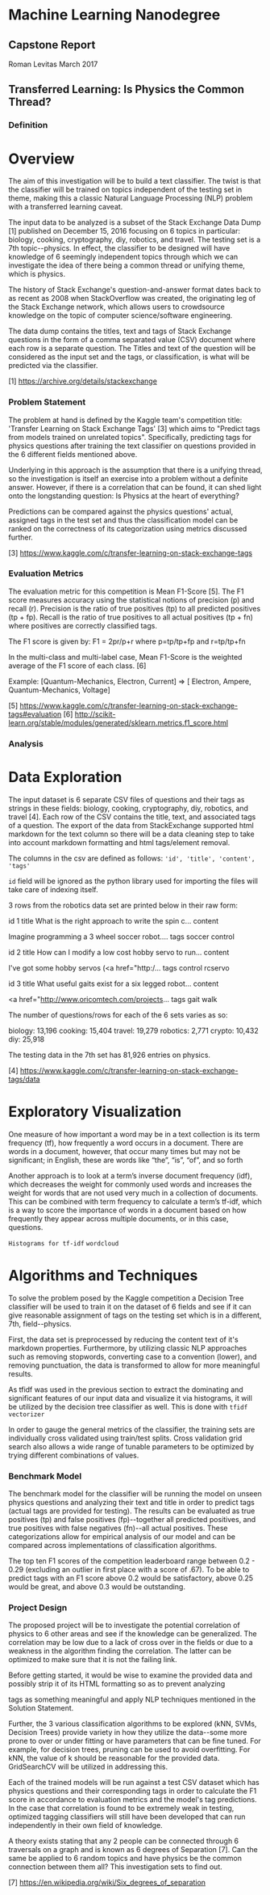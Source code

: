 # Machine Learning Nanodegree
## Capstone Report
Roman Levitas
March 2017

## Transferred Learning: Is Physics the Common Thread?

### Definition

# Overview

The aim of this investigation will be to build a text classifier. The twist is that the classifier will be trained on topics independent of the testing set in theme, making this a classic Natural Language Processing (NLP) problem with a transferred learning caveat.

The input data to be analyzed is a subset of the Stack Exchange Data Dump [1] published on December 15, 2016 focusing on 6 topics in particular: biology, cooking, cryptography, diy, robotics, and travel.
The testing set is a 7th topic--physics.
In effect, the classifier to be designed will have knowledge of 6 seemingly independent topics through which we can investigate the idea of there being a common thread or unifying theme, which is physics.

The history of Stack Exchange's question-and-answer format dates back to as recent as 2008 when StackOverflow was created, the originating leg of the Stack Exchange network, which allows users to crowdsource knowledge on the topic of computer science/software engineering.

The data dump contains the titles, text and tags of Stack Exchange questions in the form of a comma separated value (CSV) document where each row is a separate question. The Titles and text of the question will be considered as the input set and the tags, or classification, is what will be predicted via the classifier.

[1] https://archive.org/details/stackexchange

### Problem Statement
The problem at hand is defined by the Kaggle team's competition title: 'Transfer Learning on Stack Exchange Tags' [3] which aims to "Predict tags from models trained on unrelated topics". Specifically, predicting tags for physics questions after training the text classifier on questions provided in the 6 different fields mentioned above.

Underlying in this approach is the assumption that there is a unifying thread, so the investigation is itself an exercise into a problem without a definite answer. However, if there is a correlation that can be found, it can shed light onto the longstanding question: Is Physics at the heart of everything?

Predictions can be compared against the physics questions' actual, assigned tags in the test set and thus the classification model can be ranked on the correctness of its categorization using metrics discussed further.

[3] https://www.kaggle.com/c/transfer-learning-on-stack-exchange-tags

### Evaluation Metrics
The evaluation metric for this competition is Mean F1-Score [5]. The F1 score measures accuracy using the statistical notions of precision (p) and recall (r). Precision is the ratio of true positives (tp) to all predicted positives (tp + fp). Recall is the ratio of true positives to all actual positives (tp + fn) where positives are correctly classified tags.

The F1 score is given by:
  F1 = 2pr/p+r
where
  p=tp/tp+fp  and  r=tp/tp+fn


In the multi-class and multi-label case, Mean F1-Score is the weighted average of the F1 score of each class. [6]

Example:
[Quantum-Mechanics, Electron, Current] => [ Electron, Ampere, Quantum-Mechanics, Voltage]


[5] https://www.kaggle.com/c/transfer-learning-on-stack-exchange-tags#evaluation
[6] http://scikit-learn.org/stable/modules/generated/sklearn.metrics.f1_score.html

### Analysis

# Data Exploration
The input dataset is 6 separate CSV files of questions and their tags as strings in these fields: biology, cooking, cryptography, diy, robotics, and travel [4]. Each row of the CSV contains the title, text, and associated tags of a question. The export of the data from StackExchange supported html markdown for the text column so there will be a data cleaning step to take into account markdown formatting and html tags/element removal.

The columns in the csv are defined as follows:
`'id', 'title', 'content', 'tags'`

`id` field will be ignored as the python library used for importing the files will take care of indexing itself.


3 rows from the robotics data set are printed below in their raw form:

id                                                         1
title      What is the right approach to write the spin c...
content    <p>Imagine programming a 3 wheel soccer robot....
tags                                          soccer control

id                                                         2
title      How can I modify a low cost hobby servo to run...
content    <p>I've got some hobby servos (<a href="http:/...
tags                                         control rcservo

id                                                         3
title      What useful gaits exist for a six legged robot...
content    <p><a href="http://www.oricomtech.com/projects...
tags                                               gait walk

The number of questions/rows for each of the 6 sets varies as so:

biology: 13,196
cooking: 15,404
travel: 19,279
robotics: 2,771
crypto: 10,432
diy: 25,918

The testing data in the 7th set has 81,926 entries on physics.

[4] https://www.kaggle.com/c/transfer-learning-on-stack-exchange-tags/data

# Exploratory Visualization
One measure of how important a word may be in a text collection is its term frequency (tf), how frequently a word occurs in a document. There are words in a document, however, that occur many times but may not be significant; in English, these are words like “the”, “is”, “of”, and so forth

Another approach is to look at a term’s inverse document frequency (idf), which decreases the weight for commonly used words and increases the weight for words that are not used very much in a collection of documents. This can be combined with term frequency to calculate a term’s tf-idf,
which is a way to score the importance of words in a document based on how frequently they appear across multiple documents, or in this case, questions.

`Histograms for tf-idf`
`wordcloud`

# Algorithms and Techniques
To solve the problem posed by the Kaggle competition a Decision Tree classifier will be used to train it on the dataset of 6 fields and see if it can give reasonable assignment of tags on the testing set which is in a different, 7th, field--physics.

First, the data set is preprocessed by reducing the content text of it's markdown properties.
Furthermore, by utilizing classic NLP approaches such as removing stopwords, converting case to a convention (lower), and removing punctuation, the data is transformed to allow for more meaningful results.

As tfidf was used in the previous section to extract the dominating and significant features of our input data and visualize it via histograms, it will be utilized by the decision tree classifier as well. This is done with
`tfidf vectorizer`

In order to gauge the general metrics of the classifier, the training sets are individually cross validated using train/test splits.
Cross validation grid search also allows a wide range of tunable parameters to be optimized by trying different combinations of values.

### Benchmark Model
The benchmark model for the classifier will be running the model on unseen physics questions and analyzing their text and title in order to predict tags (actual tags are provided for testing). The results can be evaluated as true positives (tp) and false positives (fp)--together all predicted positives, and true positives with false negatives (fn)--all actual positives.
These categorizations allow for empirical analysis of our model and can be compared across implementations of classification algorithms.

The top ten F1 scores of the competition leaderboard range between 0.2 - 0.29 (excluding an outlier in first place with a score of .67).
To be able to predict tags with an F1 score above 0.2 would be satisfactory, above 0.25 would be great, and above 0.3 would be outstanding.





### Project Design
The proposed project will be to investigate the potential correlation of physics to 6 other areas and see if the knowledge can be generalized. The correlation may be low due to a lack of cross over in the fields or due to a weakness in the algorithm finding the correlation. The latter can be optimized to make sure that it is not the failing link.

Before getting started, it would be wise to examine the provided data and possibly strip it of its HTML formatting so as to prevent analyzing <p></p> tags as something meaningful and apply NLP techniques mentioned in the Solution Statement.

Further, the 3 various classification algorithms to be explored (kNN, SVMs, Decision Trees) provide variety in how they utilize the data--some more prone to over or under fitting or have parameters that can be fine tuned.
For example, for decision trees, pruning can be used to avoid overfitting. For kNN, the value of k should be reasonable for the provided data. GridSearchCV will be utilized in addressing this.

Each of the trained models will be run against a test CSV dataset which has physics questions and their corresponding tags in order to calculate the F1 score in accordance to evaluation metrics and the model's tag predictions. In the case that correlation is found to be extremely weak in testing, optimized tagging classifiers will still have been developed that can run independently in their own field of knowledge.

A theory exists stating that any 2 people can be connected through 6 traversals on a graph and is known as 6 degrees of Separation [7].
Can the same be applied to 6 random topics and have physics be the common connection between them all?
This investigation sets to find out.

[7] https://en.wikipedia.org/wiki/Six_degrees_of_separation
